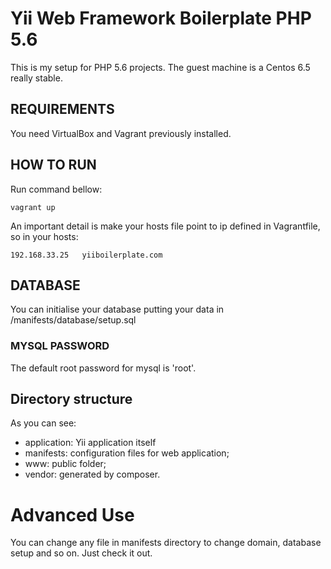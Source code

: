 # Yii Web Framework Boilerplate PHP 5.6


This is my setup for PHP 5.6 projects. The guest machine is a Centos 6.5 really stable. 


## REQUIREMENTS

You need VirtualBox and Vagrant previously installed.
 

## HOW TO RUN

Run command bellow:

    vagrant up   

An important detail is make your hosts file point to ip defined in Vagrantfile, so in your hosts:

    192.168.33.25	yiiboilerplate.com

## DATABASE

You can initialise your database putting your data in <project root>/manifests/database/setup.sql


### MYSQL PASSWORD

The default root password for mysql is 'root'.

## Directory structure
    
As you can see:

* application: Yii application itself
* manifests: configuration files for web application;
* www: public folder;
* vendor: generated by composer.

# Advanced Use

You can change any file in manifests directory to change domain, database setup and so on. Just check it out.